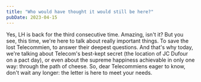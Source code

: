```yaml
---
title: "Who would have thought it would still be here?"
pubDate: 2023-04-15
---
```


Yes, LH is back for the third consecutive time. Amazing, isn't it? But you see, this time, we're here to talk about really important things. To save the lost Telecommien, to answer their deepest questions. And that's why today, we're talking about Telecom's best-kept secret (the location of JC Dufour on a pact day), or even about the supreme happiness achievable in only one way: through the path of cheese. So, dear Telecommiens eager to know, don't wait any longer: the letter is here to meet your needs.